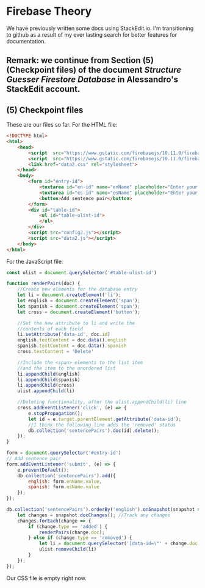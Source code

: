 # Firebase Theory
We have previously written some docs using StackEdit.io. I'm transitioning to github as a result of my ever lasting search for better features for documentation.

##  Remark: we continue from Section (5) (Checkpoint files) of the document _Structure Guesser Firestore Database_ in Alessandro's StackEdit account.

## (5) Checkpoint files
These are our files so far. For the HTML file:
```html
<!DOCTYPE html>
<html>
	<head>
        <script  src="https://www.gstatic.com/firebasejs/10.11.0/firebase-app-compat.js"></script>  
        <script  src="https://www.gstatic.com/firebasejs/10.11.0/firebase-firestore-compat.js"></script>
		<link href="data2.css" rel="stylesheet">
	</head>
	<body>
        <form id="entry-id">
            <textarea id="en-id" name="enName" placeholder="Enter your English sentence"></textarea>
            <textarea id="es-id" name="esName" placeholder="Enter your Spanish sentence"></textarea>
            <button>Add sentence pair</button>
        </form>
        <div id="table-id">
            <ul id="table-ulist-id">
            </ul>
        </div>
		<script src="config2.js"></script>
		<script src="data2.js"></script>
	</body>
</html>
```
For the JavaScript file:
```javascript
const ulist = document.querySelector('#table-ulist-id')

function renderPairs(doc) {
	//Create new elements for the database entry
	let li = document.createElement('li');
	let english = document.createElement('span');
	let spanish = document.createElement('span');
	let cross = document.createElement('button');

	//Set the new attribute to li and write the
	//contents of each field
	li.setAttribute('data-id', doc.id)
	english.textContent = doc.data().english
	spanish.textContent = doc.data().spanish
	cross.textContent = 'Delete'

	//Include the <span> elements to the list item
	//and the item to the unordered list
	li.appendChild(english)
	li.appendChild(spanish)
	li.appendChild(cross)
	ulist.appendChild(li)

	//Deleting functionality, after the ulist.appendChild(li) line
	cross.addEventListener('click', (e) => {
		e.stopPropagation();
		let id = e.target.parentElement.getAttribute('data-id');
		//I think the following line adds the 'removed' status
		db.collection('sentencePairs').doc(id).delete();
	});
}

form = document.querySelector('#entry-id')
// Add sentence pair
form.addEventListener('submit', (e) => {
	e.preventDefault();
	db.collection('sentencePairs').add({
		english: form.enName.value,
		spanish: form.esName.value
	});
});

db.collection('sentencePairs').orderBy('english').onSnapshot(snapshot => {
	let changes = snapshot.docChanges(); //Track any changes
	changes.forEach(change => {
		if (change.type == 'added') {
			renderPairs(change.doc);
		} else if (change.type == 'removed') {
			let li = document.querySelector('[data-id=\"' + change.doc.id + '\"]')
			ulist.removeChild(li)
		}
	});
});
```

Our CSS file is empty right now.
